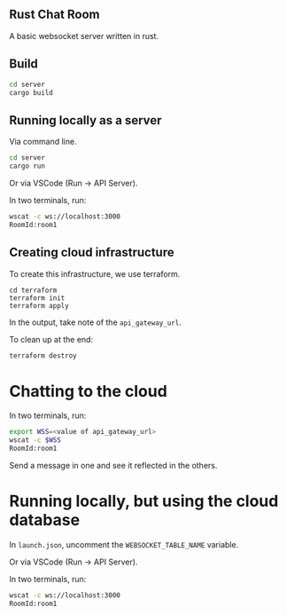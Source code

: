 ## Rust Chat Room

A basic websocket server written in rust.

## Build

```bash
cd server
cargo build
```

## Running locally as a server

Via command line.

```bash
cd server
cargo run
```

Or via VSCode (Run -> API Server).

In two terminals, run:

```bash
wscat -c ws://localhost:3000
RoomId:room1
```

## Creating cloud infrastructure

To create this infrastructure, we use terraform.

```
cd terraform
terraform init
terraform apply
```

In the output, take note of the `api_gateway_url`.

To clean up at the end:

```bash
terraform destroy
```

# Chatting to the cloud

In two terminals, run:

```bash
export WSS=<value of api_gateway_url>
wscat -c $WSS
RoomId:room1
```

Send a message in one and see it reflected in the others.

# Running locally, but using the cloud database

In `launch.json`, uncomment the `WEBSOCKET_TABLE_NAME` variable.

Or via VSCode (Run -> API Server).

In two terminals, run:

```bash
wscat -c ws://localhost:3000
RoomId:room1
```
